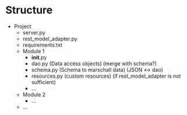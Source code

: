 # Structure

- Project
	* server.py
	* rest_model_adapter.py
	* requirements.txt
	* Module 1
		+ __init__.py
		+ dao.py (Data access objects) (merge with schema?)
		+ schema.py (Schema to marschall data) (JSON <-> dao)
		+ resources.py (custom resources) (if rest_model_adapter is not sufficient)
		+ ...
	* Module 2
		+ ...
	* ...